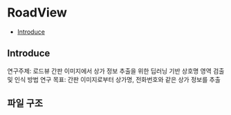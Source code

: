 # RoadView
- [Introduce](#introduce)
## Introduce
연구주제: 로드뷰 간판 이미지에서 상가 정보 추출을 위한 딥러닝 기반 상호명 영역 검출 및 인식 방법
연구 목표: 간판 이미지로부터 상가명, 전화번호와 같은 상가 정보를 추출

## 파일 구조
